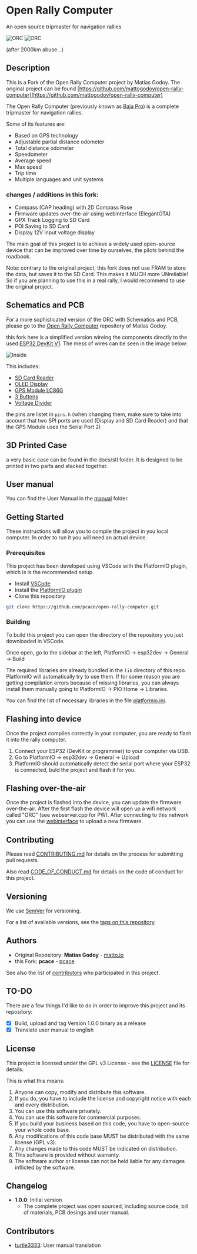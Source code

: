 # Open Rally Computer

An open source tripmaster for navigation rallies

![ORC](./img/orc2.png?raw=true "ORC")
![ORC](./img/orc.png?raw=true "ORC")

(after 2000km abuse...)

## Description

This is a Fork of the Open Rally Computer project by Matías Godoy. The original project can be found [https://github.com/mattogodoy/open-rally-computer](https://github.com/mattogodoy/open-rally-computer)

The Open Rally Computer (previously known as [Baja Pro](https://baja.matto.io/)) is a complete tripmaster for navigation rallies.

Some of its features are:

- Based on GPS technology
- Adjustable partial distance odometer
- Total distance odometer
- Speedometer
- Average speed
- Max speed
- Trip time
- Multiple languages and unit systems
### changes / additions in this fork: 
- Compass (CAP heading) with 2D Compass Rose
- Firmware updates over-the-air using webinterface (ElegantOTA)
- GPX Track Logging to SD Card
- POI Saving to SD Card
- Display 12V input voltage display

The main goal of this project is to achieve a widely used open-source device that can be improved over time by ourselves, the pilots behind the roadbook.

Note: contrary to the original project, this fork does not use FRAM to store the data, but saves it to the SD Card. This makes it MUCH more UNreliable! So if you are planning to use this in a real rally, I would recommend to use the original project.

## Schematics and PCB

For a more sophisticated version of the ORC with Schematics and PCB, please go to the [Open Rally Computer](https://github.com/mattogodoy/open-rally-compute) repository of Matías Godoy.

this fork here is a simplified version wireing the components directly to the used  [ESP32 DevKit V1](https://docs.espressif.com/projects/esp-idf/en/latest/esp32/hw-reference/esp32/user-guide-devkitm-1.html). The mess of wires can be seen in the image below:

![Inside](./img/inside.png?raw=true "Inside")

This includes: 
- [SD Card Reader](https://de.aliexpress.com/item/1005004916894706.html?spm=a2g0o.productlist.main.5.3343518fkF5v0y&algo_pvid=5eb2e93c-0f10-4eba-950c-feb942e4dbdb&algo_exp_id=5eb2e93c-0f10-4eba-950c-feb942e4dbdb-2&pdp_npi=4%40dis%21EUR%212.62%211.84%21%21%212.80%211.96%21%40211b61b017229652803674429e49cb%2112000031008839838%21sea%21DE%212616847731%21X&curPageLogUid=NaunbedfPsp2&utparam-url=scene%3Asearch%7Cquery_from%3A) 
- [OLED Display](https://www.amazon.de/dp/B07QJ4HPV9/ref=pe_27091401_487024491_TE_item)
- [GPS Module LC86G](https://de.aliexpress.com/i/1005005605284683.html?gatewayAdapt=glo2deu)
- [3 Buttons](https://www.amazon.de/Gebildet-wasserdichte-Drucktaster-Momentanen-Hervorstehend/dp/B08L49F7DV)
- [Voltage Divider](https://www.ebay.de/itm/272641348205) 

the pins are listet in `pins.h` (when changing them, make sure to take into account that two SPI ports are used (Display and SD Card Reader) and that the GPS Module uses the Serial Port 2)

## 3D Printed Case

a very basic case can be found in the docs/stl folder. It is designed to be printed in two parts and stacked together.

## User manual

You can find the User Manual in the [manual](docs/manual) folder.

## Getting Started

These instructions will allow you to compile the project in you local computer. In order to run it you will need an actual device.

### Prerequisites

This project has been developed using VSCode with the PlatformIO plugin, which is is the recommended setup.

- Install [VSCode](https://code.visualstudio.com/)
- Install the [PlatformIO plugin](https://platformio.org/install/ide?install=vscode)
- Clone this repository

```bash
git clone https://github.com/pcace/open-rally-computer.git
```

### Building

To build this project you can open the directory of the repository you just downloaded in VSCode.

Once open, go to the sidebar at the left, PlatformIO -> esp32dev -> General -> Build

The required libraries are already bundled in the `lib` directory of this repo. PlatformIO will automatically try to use them.
If for some reason you are getting compilation errors because of missing libraries, you can always install them manually going to PlatformIO -> PIO Home -> Libraries.

You can find the list of necessary libraries in the file [platformio.ini](platformio.ini).

## Flashing into device

Once the project compiles correctly in your computer, you are ready to flash it into the rally computer.

1. Connect your ESP32 (DevKit or programmer) to your computer via USB.
2. Go to PlatformIO -> esp32dev -> General -> Upload
3. PlatformIO should automatically detect the serial port where your ESP32 is connected, buld the project and flash it for you.

## Flashing over-the-air

Once the project is flashed into the device, you can update the firmware over-the-air. After the first flash the device will open up a wifi network called "ORC" (see webserver.cpp for PW). After connecting to this network you can use the [webinterface](http://192.168.4.1/update) to upload a new firmware.

## Contributing

Please read [CONTRIBUTING.md](CONTRIBUTING.md) for details on the process for submitting pull requests.

Also read [CODE_OF_CONDUCT.md](CODE_OF_CONDUCT.md) for details on the code of conduct for this project.

## Versioning

We use [SemVer](http://semver.org/) for versioning.

For a list of available versions, see the [tags on this repository](https://github.com/pcace/open-rally-computer/tags).

## Authors

- Original Repository:  **Matías Godoy** - [matto.io](https://matto.io/)
- this Fork: **pcace** - [pcace](https://johannes-froelich.de)

See also the list of [contributors](https://github.com/pcace/open-rally-computer/graphs/contributors) who participated in this project.

## TO-DO

There are a few things I'd like to do in order to improve this project and its repository:

- [x] Build, upload and tag Version 1.0.0 binary as a release
- [x] Translate user manual to english

## License

This project is licensed under the GPL v3 License - see the [LICENSE](LICENSE) file for details.

This is what this means:

1. Anyone can copy, modify and distribute this software.
2. If you do, you have to include the license and copyright notice with each and every distribution.
3. You can use this software privately.
4. You can use this software for commercial purposes.
5. If you build your business based on this code, you have to open-source your whole code base.
6. Any modifications of this code base MUST be distributed with the same license (GPL v3).
7. Any changes made to this code MUST be indicated on distribution.
8. This software is provided without warranty.
9. The software author or license can not be held liable for any damages inflicted by the software.

## Changelog

- **1.0.0**: Initial version
  - The complete project was open sourced, including source code, bill of materials, PCB desings and user manual.

## Contributors

- [turtle3333](https://github.com/turtle3333): User manual translation
